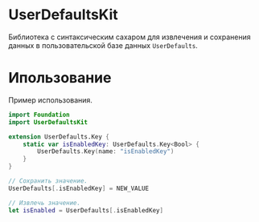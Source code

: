 # UserDefaultsKit

Библиотека с синтаксическим сахаром для извлечения и сохранения данных в пользовательской базе данных `UserDefaults`.

# Ипользование

Пример использования.
```swift
import Foundation
import UserDefaultsKit

extension UserDefaults.Key {
    static var isEnabledKey: UserDefaults.Key<Bool> {
        UserDefaults.Key(name: "isEnabledKey")
    }
}

// Сохранить значение.
UserDefaults[.isEnabledKey] = NEW_VALUE

// Извлечь значение.
let isEnabled = UserDefaults[.isEnabledKey]
```
